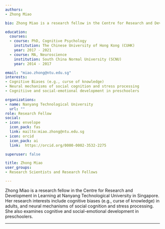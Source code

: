 ```yaml
---
authors:
- Zhong Miao

bio: Zhong Miao is a research fellow in the Centre for Research and Development in Learning at Nanyang Technological University in Singapore. Her research interests include cognitive biases (e.g., curse of knowledge) in adults, and neural mechanisms of social cognition and stress processing. She also examines cognitive and social-emotional development in preschoolers. 

education:
  courses:
  - course: PhD, Cognitive Psychology
    institution: The Chinese University of Hong Kong (CUHK)
    year: 2017 - 2021
  - course: MA, Neuroscience
    institution: South China Normal University (SCNU)
    year: 2014 - 2017

email: "miao.zhong@ntu.edu.sg"
interests:
- Cognitive Biases (e.g., curse of knowledge)
- Neural mechanisms of social cognition and stress processing
- Cognitiive and social-emotional development in preschoolers

organizations:
- name: Nanyang Technological University
  url: ""
role: Research Fellow 
social:
- icon: envelope
  icon_pack: fas
  link: mailto:miao.zhong@ntu.edu.sg
- icon: orcid
  icon_pack: ai
  link:  https://orcid.org/0000-0002-3532-2275

superuser: false

title: Zhong Miao
user_groups:
- Research Scientists and Research Fellows

---
```

Zhong Miao is a research fellow in the Centre for Research and Development in Learning at Nanyang Technological University in Singapore. Her research interests include cognitive biases (e.g., curse of knowledge) in adults, and neural mechanisms of social cognition and stress processing. She also examines cognitive and social-emotional development in preschoolers. 

--- 
